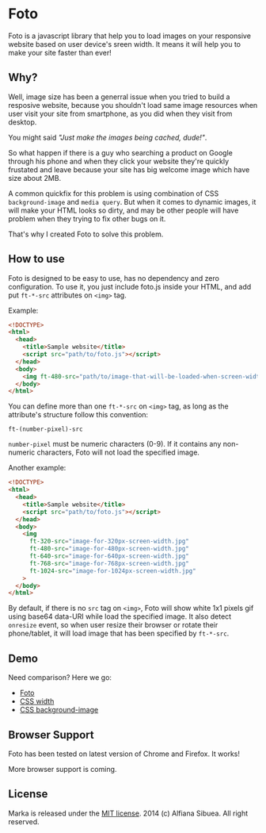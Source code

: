 # Foto

Foto is a javascript library that help you to load images on your responsive website based on user device's sreen width. It means it will help you to make your site faster than ever!

## Why?

Well, image size has been a generral issue when you tried to build a resposive website, because you shouldn't load same image resources when user visit your site from smartphone, as you did when they visit from desktop.

You might said _"Just make the images being cached, dude!"_. 

So what happen if there is a guy who searching a product on Google through his phone and when they click your website they're quickly frustated and leave because your site has big welcome image which have size about 2MB.

A common quickfix for this problem is using combination of CSS `background-image` and `media query`. But when it comes to dynamic images, it will make your HTML looks so dirty, and may be other people will have problem when they trying to fix other bugs on it.

That's why I created Foto to solve this problem.

## How to use

Foto is designed to be easy to use, has no dependency and zero configuration. To use it, you just include foto.js inside your HTML, and add put `ft-*-src` attributes on `<img>` tag.

Example:

```html
<!DOCTYPE>
<html>
  <head>
    <title>Sample website</title>
    <script src="path/to/foto.js"></script>
  </head>
  <body>
    <img ft-480-src="path/to/image-that-will-be-loaded-when-screen-width-size-is-480px.jpg">
  </body>
</html>
```

You can define more than one `ft-*-src` on `<img>` tag, as long as the attribute's structure follow this convention: 

```
ft-(number-pixel)-src
```

`number-pixel` must be numeric characters (0-9). If it contains any non-numeric characters, Foto will not load the specified image.

Another example:

```html
<!DOCTYPE>
<html>
  <head>
    <title>Sample website</title>
    <script src="path/to/foto.js"></script>
  </head>
  <body>
    <img 
      ft-320-src="image-for-320px-screen-width.jpg"
      ft-480-src="image-for-480px-screen-width.jpg"
      ft-640-src="image-for-640px-screen-width.jpg"
      ft-768-src="image-for-768px-screen-width.jpg"
      ft-1024-src="image-for-1024px-screen-width.jpg"
    >
  </body>
</html>
```

By default, if there is no `src` tag on `<img>`, Foto will show white 1x1 pixels gif using base64 data-URI while load the specified image. It also detect `onresize` event, so when user resize their browser or rotate their phone/tablet, it will load image that has been specified by `ft-*-src`.

## Demo

Need comparison? Here we go:

- [Foto](http://fian.my.id/foto/demo/)
- [CSS width](http://fian.my.id/foto/demo/full-image.html)
- [CSS background-image](http://fian.my.id/foto/demo/background-image.html)

## Browser Support

Foto has been tested on latest version of Chrome and Firefox. It works! 

More browser support is coming.

## License

Marka is released under the [MIT license](https://github.com/fians/foto/blob/master/LICENSE). 2014 (c) Alfiana Sibuea. All right reserved.
